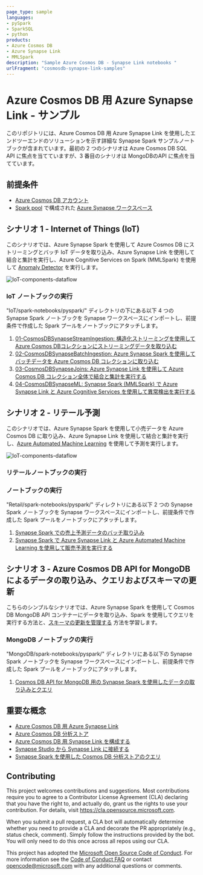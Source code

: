 ```yaml
---
page_type: sample
languages:
- pySpark
- SparkSQL
- python
products:
- Azure Cosmos DB
- Azure Synapse Link
- MMLSpark
description: "Sample Azure Cosmos DB - Synapse Link notebooks "
urlFragment: "cosmosdb-synapse-link-samples"
---
```


# Azure Cosmos DB 用 Azure Synapse Link - サンプル
このリポジトリには、Azure Cosmos DB 用 Azure Synapse Link を使用したエンドツーエンドのソリューションを示す詳細な Synapse Spark サンプルノートブックが含まれています。最初の 2 つのシナリオは Azure Cosmos DB SQL API に焦点を当てていますが、3 番目のシナリオは MongoDBのAPI に焦点を当てています。

## 前提条件

* [Azure Cosmos DB アカウント](https://docs.microsoft.com/ja-jp/azure/cosmos-db/create-cosmosdb-resources-portal)
* [Spark pool](https://docs.microsoft.com/ja-jp/azure/synapse-analytics/quickstart-create-apache-spark-pool) で構成された [Azure Synapse ワークスペース](https://docs.microsoft.com/ja-jp/azure/synapse-analytics/quickstart-create-workspace)

## シナリオ 1 - Internet of Things (IoT)

このシナリオでは、Azure Synapse Spark を使用して Azure Cosmos DB にストリーミングとバッチ IoT データを取り込み、Azure Synapse Link を使用して結合と集計を実行し、Azure Cognitive Services on Spark (MMLSpark) を使用して [Anomaly Detector](https://azure.microsoft.com/ja-jp/services/cognitive-services/anomaly-detector/) を実行します。

![IoT-components-dataflow](images/dataflow.PNG)
### IoT ノートブックの実行

"IoT/spark-notebooks/pyspark/" ディレクトリの下にある以下 4 つの Synapse Spark ノートブックを Synapse ワークスペースにインポートし、前提条件で作成した Spark プールをノートブックにアタッチします。
1. [01-CosmosDBSynapseStreamIngestion: 構造化ストリーミングを使用してAzure Cosmos DBコレクションにストリーミングデータを取り込む](IoT/spark-notebooks/pyspark/01-CosmosDBSynapseStreamIngestion.ipynb)
1. [02-CosmosDBSynapseBatchIngestion: Azure Synapse Spark を使用してバッチデータを Azure Cosmos DB コレクションに取り込む](IoT/spark-notebooks/pyspark/02-CosmosDBSynapseBatchIngestion.ipynb)
1. [03-CosmosDBSynapseJoins: Azure Synapse Link を使用して Azure Cosmos DB コレクション全体で結合と集計を実行する](IoT/spark-notebooks/pyspark/03-CosmosDBSynapseJoins.ipynb)
1. [04-CosmosDBSynapseML: Synapse Spark (MMLSpark) で Azure Synapse Link と Azure Cognitive Services を使用して異常検出を実行する](IoT/spark-notebooks/pyspark/04-CosmosDBSynapseML.ipynb)



## シナリオ 2 - リテール予測

このシナリオでは、Azure Synapse Spark を使用して小売データを Azure Cosmos DB に取り込み、Azure Synapse Link を使用して結合と集計を実行し、[Azure Automated Machine Learning](https://docs.microsoft.com/ja-jp/azure/machine-learning/concept-automated-ml) を使用して予測を実行します。

![IoT-components-dataflow](images/pipeline.PNG)

### リテールノートブックの実行

### ノートブックの実行

"Retail/spark-notebooks/pyspark/" ディレクトリにある以下 2 つの Synapse Spark ノートブックを Synapse ワークスペースにインポートし、前提条件で作成した Spark プールをノートブックにアタッチします。
1. [Synapse Spark での売上予測データのバッチ取り込み](Retail/spark-notebooks/pyspark/1CosmoDBSynapseSparkBatchIngestion.ipynb)
1. [Synapse Spark で Azure Synapse Link と Azure Automated Machine Learning を使用して販売予測を実行する](Retail/spark-notebooks/pyspark/2SalesForecastingWithAML.ipynb)

## シナリオ 3 - Azure Cosmos DB API for MongoDB によるデータの取り込み、クエリおよびスキーマの更新

こちらのシンプルなシナリオでは、Azure Synapse Spark を使用して Cosmos DB MongoDB API コンテナーにデータを取り込み、Spark を使用してクエリを実行する方法と、[スキーマの更新を管理する](https://docs.microsoft.com/ja-jp/azure/cosmos-db/analytical-store-introduction#analytical-schema) 方法を学習します。

### MongoDB ノートブックの実行

"MongoDB/spark-notebooks/pyspark/" ディレクトリにある以下の Synapse Spark ノートブックを Synapse ワークスペースにインポートし、前提条件で作成した Spark プールをノートブックにアタッチします。

1. [Cosmos DB API for MongoDB 用の Synapse Spark を使用したデータの取り込みとクエリ](MongoDB/spark-notebooks/pyspark/01-CosmosDBSynapseMongoDB.ipynb)

## 重要な概念
* [Azure Cosmos DB 用 Azure Synapse Link](https://docs.microsoft.com/ja-jp/azure/cosmos-db/synapse-link)
* [Azure Cosmos DB 分析ストア](https://docs.microsoft.com/ja-jp/azure/cosmos-db/analytical-store-introduction)
* [Azure Cosmos DB 用 Synapse Link を構成する](https://docs.microsoft.com/ja-jp/azure/cosmos-db/synapse-link-frequently-asked-questions)
* [Synapse Studio から Synapse Link に接続する](https://docs.microsoft.com/ja-jp/azure/synapse-analytics/synapse-link/how-to-connect-synapse-link-cosmos-db)
* [Synapse Spark を使用した Cosmos DB 分析ストアのクエリ](https://docs.microsoft.com/ja-jp/azure/synapse-analytics/synapse-link/how-to-query-analytical-store-spark)

## Contributing

This project welcomes contributions and suggestions.  Most contributions require you to agree to a
Contributor License Agreement (CLA) declaring that you have the right to, and actually do, grant us
the rights to use your contribution. For details, visit https://cla.opensource.microsoft.com.

When you submit a pull request, a CLA bot will automatically determine whether you need to provide
a CLA and decorate the PR appropriately (e.g., status check, comment). Simply follow the instructions
provided by the bot. You will only need to do this once across all repos using our CLA.

This project has adopted the [Microsoft Open Source Code of Conduct](https://opensource.microsoft.com/codeofconduct/).
For more information see the [Code of Conduct FAQ](https://opensource.microsoft.com/codeofconduct/faq/) or
contact [opencode@microsoft.com](mailto:opencode@microsoft.com) with any additional questions or comments.

